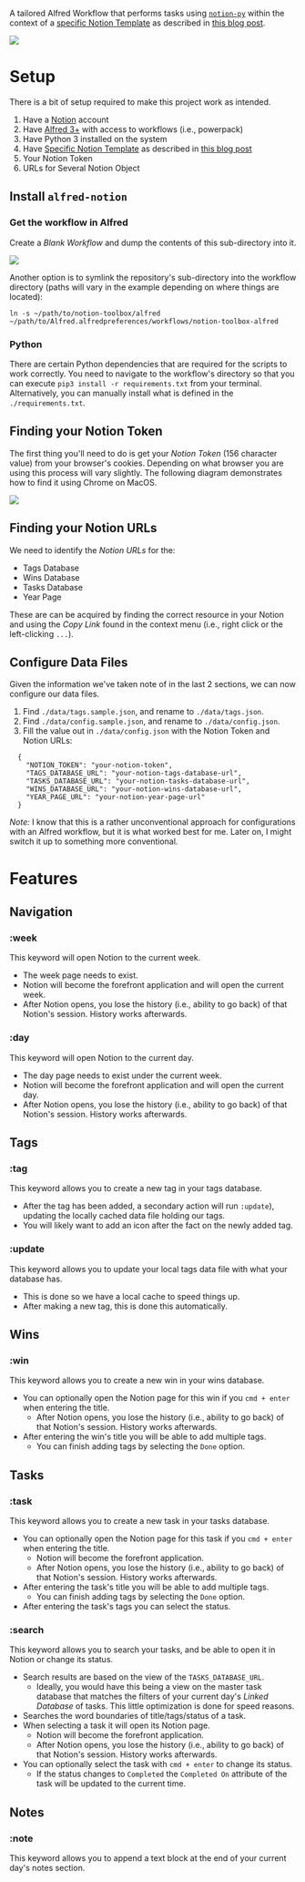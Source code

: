 A tailored Alfred Workflow that performs tasks using [`notion-py`](https://github.com/jamalex/notion-py) within the context of a [specific Notion Template](https://www.notion.so/Week-Template-0a7ac4d03082417c929176b5ea1df07e) as described in [this blog post](https://kevinjalbert.com/my-weekly-notion-setup/).

![](./alfred-notion-demo.gif)

# Setup

There is a bit of setup required to make this project work as intended.

1. Have a [Notion](https://www.notion.so/) account
2. Have [Alfred 3+](https://www.alfredapp.com/) with access to workflows (i.e., powerpack)
3. Have Python 3 installed on the system
4. Have [Specific Notion Template](https://www.notion.so/Week-Template-0a7ac4d03082417c929176b5ea1df07e) as described in [this blog post](https://kevinjalbert.com/my-weekly-notion-setup/)
5. Your Notion Token
6. URLs for Several Notion Object

## Install `alfred-notion`

### Get the workflow in Alfred

Create a _Blank Workflow_ and dump the contents of this sub-directory into it.

![](./workflow.png)

Another option is to symlink the repository's sub-directory into the workflow directory (paths will vary in the example depending on where things are located):

```
ln -s ~/path/to/notion-toolbox/alfred ~/path/to/Alfred.alfredpreferences/workflows/notion-toolbox-alfred
```

### Python

There are certain Python dependencies that are required for the scripts to work correctly. You need to navigate to the workflow's directory so that you can execute `pip3 install -r requirements.txt` from your terminal. Alternatively, you can manually install what is defined in the `./requirements.txt`.

## Finding your Notion Token

The first thing you'll need to do is get your _Notion Token_ (156 character value) from your browser's cookies. Depending on what browser you are using this process will vary slightly. The following diagram demonstrates how to find it using Chrome on MacOS.

![](./notion-token.png)

## Finding your Notion URLs

We need to identify the _Notion URLs_ for the:

- Tags Database
- Wins Database
- Tasks Database
- Year Page

These are can be acquired by finding the correct resource in your Notion and using the _Copy Link_ found in the context menu (i.e., right click or the left-clicking `...`).

## Configure Data Files

Given the information we've taken note of in the last 2 sections, we can now configure our data files.

1. Find `./data/tags.sample.json`, and rename to `./data/tags.json`.
2. Find `./data/config.sample.json`, and rename to `./data/config.json`.
3. Fill the value out in `./data/config.json` with the Notion Token and Notion URLs:

```
  {
    "NOTION_TOKEN": "your-notion-token",
    "TAGS_DATABASE_URL": "your-notion-tags-database-url",
    "TASKS_DATABASE_URL": "your-notion-tasks-database-url",
    "WINS_DATABASE_URL": "your-notion-wins-database-url",
    "YEAR_PAGE_URL": "your-notion-year-page-url"
  }
```

_Note:_ I know that this is a rather unconventional approach for configurations with an Alfred workflow, but it is what worked best for me. Later on, I might switch it up to something more conventional.

# Features

## Navigation

### :week

This keyword will open Notion to the current week.

- The week page needs to exist.
- Notion will become the forefront application and will open the current week.
- After Notion opens, you lose the history (i.e., ability to go back) of that Notion's session. History works afterwards.

### :day

This keyword will open Notion to the current day.

- The day page needs to exist under the current week.
- Notion will become the forefront application and will open the current day.
- After Notion opens, you lose the history (i.e., ability to go back) of that Notion's session. History works afterwards.

## Tags

### :tag

This keyword allows you to create a new tag in your tags database.

- After the tag has been added, a secondary action will run `:update`), updating the locally cached data file holding our tags.
- You will likely want to add an icon after the fact on the newly added tag.

### :update

This keyword allows you to update your local tags data file with what your database has.

- This is done so we have a local cache to speed things up.
- After making a new tag, this is done this automatically.

## Wins

### :win

This keyword allows you to create a new win in your wins database.

- You can optionally open the Notion page for this win if you `cmd + enter` when entering the title.
  - After Notion opens, you lose the history (i.e., ability to go back) of that Notion's session. History works afterwards.
- After entering the win's title you will be able to add multiple tags.
  - You can finish adding tags by selecting the `Done` option.

## Tasks

### :task

This keyword allows you to create a new task in your tasks database.

- You can optionally open the Notion page for this task if you `cmd + enter` when entering the title.
  - Notion will become the forefront application.
  - After Notion opens, you lose the history (i.e., ability to go back) of that Notion's session. History works afterwards.
- After entering the task's title you will be able to add multiple tags.
  - You can finish adding tags by selecting the `Done` option.
- After entering the task's tags you can select the status.

### :search

This keyword allows you to search your tasks, and be able to open it in Notion or change its status.

- Search results are based on the view of the `TASKS_DATABASE_URL`.
  - Ideally, you would have this being a view on the master task database that matches the filters of your current day's _Linked Database_ of tasks. This little optimization is done for speed reasons.
- Searches the word boundaries of title/tags/status of a task.
- When selecting a task it will open its Notion page.
  - Notion will become the forefront application.
  - After Notion opens, you lose the history (i.e., ability to go back) of that Notion's session. History works afterwards.
- You can optionally select the task with `cmd + enter` to change its status.
  - If the status changes to `Completed` the `Completed On` attribute of the task will be updated to the current time.

## Notes

### :note

This keyword allows you to append a text block at the end of your current day's notes section.
